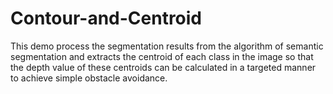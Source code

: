 # Contour-and-Centroid
This demo process the segmentation results from the algorithm of semantic segmentation and extracts the centroid of each class in the image so that the depth value of these centroids can be calculated in a targeted manner to achieve simple obstacle avoidance.
